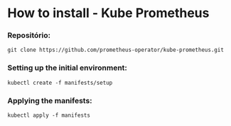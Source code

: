 # How to install - Kube Prometheus
### Repositório:
```
git clone https://github.com/prometheus-operator/kube-prometheus.git
```

### Setting up the initial environment:
```
kubectl create -f manifests/setup
```

### Applying the manifests:
```
kubectl apply -f manifests
```